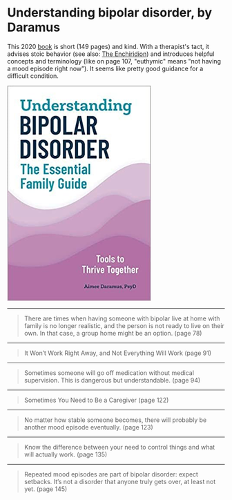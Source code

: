 # Understanding bipolar disorder, by Daramus

This 2020 [book][] is short (149 pages) and kind. With a therapist's
tact, it advises stoic behavior (see also: [The Enchiridion][]) and
introduces helpful concepts and terminology (like on page 107,
"euthymic" means "not having a mood episode right now"). It seems like
pretty good guidance for a difficult condition.

[book]: https://www.audeotherapy.com/new-workbook-for-families-ofpeople-with-bipolar-disorder "Understanding Bipolar Disorder: The Essential Family Guide"
[The Enchiridion]: /20210107-enchiridion_in_52_sentences/ "The Enchiridion in 52 sentences"


![cover](cover.jpg)


---

> There are times when having someone with bipolar live at home with
> family is no longer realistic, and the person is not ready to live
> on their own. In that case, a group home might be an option. (page
> 78)


---

> It Won’t Work Right Away, and Not Everything Will Work (page 91)


---

> Sometimes someone will go off medication without medical
> supervision. This is dangerous but understandable. (page 94)


---

> Sometimes You Need to Be a Caregiver (page 122)


---

> No matter how stable someone becomes, there will probably be another
> mood episode eventually. (page 123)


---

> Know the difference between your need to control things and what
> will actually work. (page 135)


---

> Repeated mood episodes are part of bipolar disorder: expect
> setbacks. It’s not a disorder that anyone truly gets over, at least
> not yet. (page 145)
